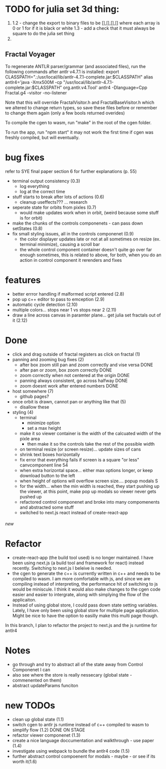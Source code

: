 # TODO for julia set 3d thing:

1.  1.2 - change the export to binary files to be [],[],[],[] where each array is 0 or 1 for if it is black or white
    1.3 - add a check that it must always be square to do the julia set thing
2.

## Fractal Voyager

To regenerate ANTLR parser/grammar (and associated files), run the following commands after antlr v4.7.1 is installed:
export CLASSPATH=".:/usr/local/lib/antlr-4.7.1-complete.jar:$CLASSPATH"
alias antlr4='java -Xmx500M -cp "/usr/local/lib/antlr-4.7.1-complete.jar:$CLASSPATH" org.antlr.v4.Tool'
antlr4 -Dlanguage=Cpp Fractal.g4 -visitor -no-listener

Note that this will override FractalVisitor.h and FractalBaseVisitor.h which we altered to change return types, so save these files before or remember to change them again (only a few bools returned overides)

To compile the cgen to wasm, run "make" in the root of the cgen folder.

To run the app, run "npm start" it may not work the first time if cgen was freshly compiled, but will eventually.

# bug fixes

refer to SYE final paper section 6 for further explanations (p. 55)

- terminal output consistency (0.3)
  - log everything
  - log at the correct time
- stuff starts to break after lots of actions (0.6)
  - cleanup useffects??? ... research
- seperate state for orbits from pixles (0.7)
  - would make updates work when in orbit, (weird because some stuff is for orbit)
- make the chunks of the controls componenets - can pass down setStates (0.8)
- fix small styling issues, all in the controls componenet (0.9)
  - the color displayer updates late or not at all sometimes on resize (ex. terminal minimize), causing a scroll bar
  - the whole control component container doesn't quite go over far enough sometimes, this is related to above, for both, when you do an action in control component it rerenders and fixes

# features

- better errror handling if malformed script entered (2.8)
- pop up c++ editor to pass to emception (2.9)
- automatic cycle detection (2.10)
- multiple colors... stops near 1 vs stops near 2 (2.11)
- draw a line across canvas in paramter plane... get julia set fractals out of it (2.12)

# Done

- click and drag outside of fractal registers as click on fractal (1)
- panning and zooming bug fixes (2)
  - after box zoom still pan and zoom correctly and vise versa DONE
  - after pan or zoom, box zoom correctly DONE
  - zoom correctly when not centered at the origin DONE
  - panning always consistent, go across halfway DONE
  - zoom doesnt work after entered numbers DONE
- host somewhere (7)
  - github pages?
- once orbit is drawn, cannot pan or anything like that (5)
  - disallow these
- styling (4)
  - terminal
    - minimize option
    - set a max height
  - make it so viewer container is the width of the calcuated width of the pixle area
    - then make it so the controls take the rest of the possible width
  - on terminal resize (or screen resize)... update sizes of cans
  - shrink text boxes horizontally
  - fix error that everything fails if screen is a square "or less" canvcomponent line 54
  - when extra horizontal space... either max options longer, or keep download button to the left
  - when height of options will overflow screen size.... popup modals S
  - for the width... when the min width is reached, they start pushing up the viewer, at this point, make pop up modals so viewer never gets pushed up
  - refactored control componenet and broke into many compomenents and abstracted some stuff
  - switched to next.js react instead of create-react-app

###### new

# Refactor

- create-react-app (the build tool used) is no longer maintained. I have been using next.js (a build tool and framework for react) instead recently. Switching to next.js I beleive is needed.
- the cgen to generate the c++ is currently written in c++ and needs to be compiled to wasm. I am more comfortable with js, and since we are compiling instead of interpreting, the performance hit of switching to js would be miniscule. I think it would also make changes to the cgen code easier and easier to intergrate, along with simplying the flow of the applicaiton.
- Instead of using global store, I could pass down state setting variables. Lately, I have only been using global store for multiple page application. Might be nice to have the option to easilly make this multi page though.

In this branch, I plan to refactor the project to next.js and the js runtime for antlr4

# Notes

- go through and try to abstract all of the state away from Control Componenet I can
- also see where the store is really nessecary (global state - commenented on them)
- abstract updateParams funciton

# new TODOs

- clean up global state (1.1)
- switch cgen to antlr js runtime instead of c++ compiled to wasm to simplify flow (1.2) DONE ON STAGE
- refactor viewer componenet (1.3)
- create a nice language doccumentation and walkthrough - use paper (1.4)
- investigate using webpack to bundle the antlr4 code (1.5)
- further abstract control compoenent for modals - maybe - or see if its worth it(1.6)
